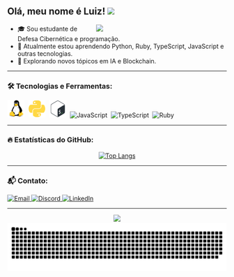 <h2 align="left">Olá, meu nome é Luiz! <img src="https://media.giphy.com/media/hvRJCLFzcasrR4ia7z/giphy.gif" width="25px"></h2>
<img align="right" src="https://external-content.duckduckgo.com/iu/?u=https%3A%2F%2Fcdn.iconscout.com%2Ficon%2Ffree%2Fpng-512%2Flinux-17-570099.png&f=1&nofb=1&ipt=b9581f1132471626cd360aef99389e1abaeb47ac2c5a94f3419ae5df35001e96&ipo=images" width="300"/>

- 🎓 Sou estudante de Defesa Cibernética e programação.
- 🌱 Atualmente estou aprendendo Python, Ruby, TypeScript, JavaScript e outras tecnologias.
- 📖 Explorando novos tópicos em IA e Blockchain.

---

### 🛠️ Tecnologias e Ferramentas:
<div>
  <img src="https://raw.githubusercontent.com/devicons/devicon/master/icons/linux/linux-original.svg" alt="Linux" width="40" height="40"/>&nbsp;
  <img src="https://raw.githubusercontent.com/devicons/devicon/master/icons/python/python-plain.svg" alt="Python" width="40" height="40"/>&nbsp;
  <img src="https://raw.githubusercontent.com/devicons/devicon/master/icons/bash/bash-original.svg" alt="Bash" width="40" height="40"/>&nbsp;
  <img src="https://cdn.jsdelivr.net/gh/devicons/devicon/icons/javascript/javascript-original.svg" alt="JavaScript" width="40" height="40"/>&nbsp;
  <img src="https://cdn.jsdelivr.net/gh/devicons/devicon/icons/typescript/typescript-original.svg" alt="TypeScript" width="40" height="40"/>&nbsp;
  <img src="https://cdn.jsdelivr.net/gh/devicons/devicon/icons/ruby/ruby-original.svg" alt="Ruby" width="40" height="40"/>&nbsp;
</div>

---

### 🔥 Estatísticas do GitHub:
<div align="center">
  <a href="https://github.com/LuizWT">
    <img align="center" src="https://github-readme-stats.vercel.app/api/top-langs/?username=LuizWT&theme=dark&show_icons=true&hide_border=true&layout=compact" alt="Top Langs" height="180"/>
  </a>
</div>


---

### 📬 Contato:
<div>
  <a href="mailto:luizfelipe.sec@proton.me" target="_blank">
    <img src="https://img.shields.io/badge/-Email-%23333?style=for-the-badge&logo=gmail&logoColor=white" alt="Email">
  </a>
  <a href="https://discordapp.com/channels/783523442728370186/" target="_blank">
    <img src="https://img.shields.io/badge/-Discord-%23333?style=for-the-badge&logo=discord&logoColor=white" alt="Discord">
  </a>
  <a href="https://linkedin.com.br/in/luizwt" target="_blank">
    <img src="https://custom-icon-badges.demolab.com/badge/LinkedIn-0A66C2?style=for-the-badge&logo=linkedin-white&logoColor=white" alt="LinkedIn">
  </a>
</div>

---

<div align="center" width="100%" height="445px">
  <img width="43%" style="margin:0px;padding:0px" heigth="445px" src="https://spotify-github-profile.kittinanx.com/api/view?uid=l519fjq2u6cbdklsi7sq172q7&cover_image=true&theme=default&show_offline=false&background_color=121212&interchange=false)]"
</div>
<picture>
  <source media="(prefers-color-scheme: dark)" srcset="https://raw.githubusercontent.com/platane/snk/output/github-contribution-grid-snake-dark.svg">
  <img alt="github-snake" src="https://raw.githubusercontent.com/platane/snk/output/github-contribution-grid-snake-dark.svg">
</picture>
